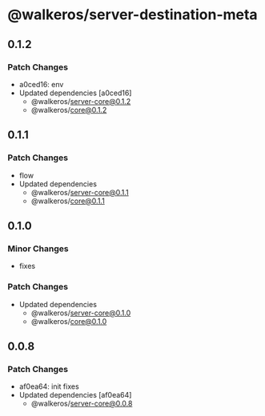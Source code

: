 # @walkeros/server-destination-meta

## 0.1.2

### Patch Changes

- a0ced16: env
- Updated dependencies [a0ced16]
  - @walkeros/server-core@0.1.2
  - @walkeros/core@0.1.2

## 0.1.1

### Patch Changes

- flow
- Updated dependencies
  - @walkeros/server-core@0.1.1
  - @walkeros/core@0.1.1

## 0.1.0

### Minor Changes

- fixes

### Patch Changes

- Updated dependencies
  - @walkeros/server-core@0.1.0
  - @walkeros/core@0.1.0

## 0.0.8

### Patch Changes

- af0ea64: init fixes
- Updated dependencies [af0ea64]
  - @walkeros/server-core@0.0.8
